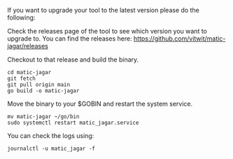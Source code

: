 If you want to upgrade your tool to the latest version please do the following:


Check the releases page of the tool to see which version you want to upgrade to. You can find the releases here: https://github.com/vitwit/matic-jagar/releases

Checkout to that release and build the binary.

```
cd matic-jagar
git fetch
git pull origin main
go build -o matic-jagar
```

Move the binary to your $GOBIN and restart the system service.

```
mv matic-jagar ~/go/bin
sudo systemctl restart matic_jagar.service
```

You can check the logs using:
```
journalctl -u matic_jagar -f
```
